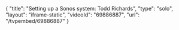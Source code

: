 {
    "title": "Setting up a Sonos system: Todd Richards",
    "type": "solo",
    "layout": "iframe-static",
    "videoId": "69886887",
    "url": "\/tvpembed\/69886887"
}